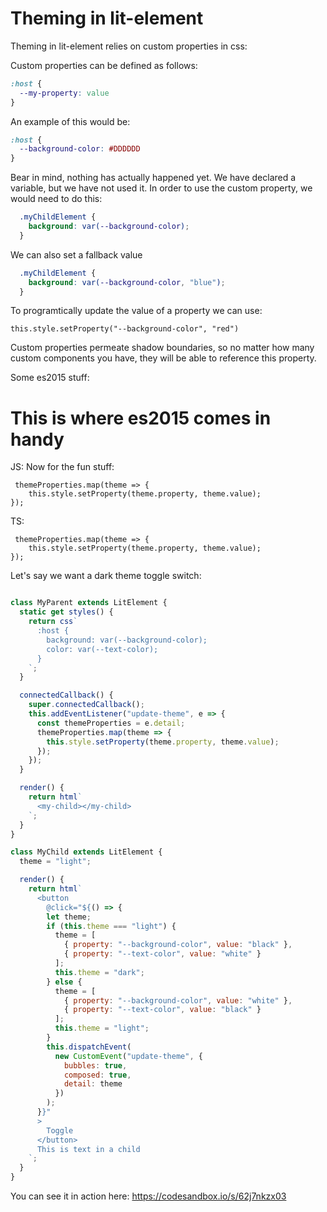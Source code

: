 # Theming in lit-element

Theming in lit-element relies on custom properties in css:

Custom properties can be defined as follows:

```css
:host {
  --my-property: value
}
```

An example of this would be:

```css
:host {
  --background-color: #DDDDDD
}
```

Bear in mind, nothing has actually happened yet. We have declared a variable, but we have not used it. In order to use the custom property, we would need to do this:

```css
  .myChildElement {
    background: var(--background-color);
  }
```

We can also set a fallback value

```css
  .myChildElement {
    background: var(--background-color, "blue");
  }
```

To programtically update the value of a property we can use:
```
this.style.setProperty("--background-color", "red")
```

Custom properties permeate shadow boundaries, so no matter how many custom components you have, they will be able to reference this property.

Some es2015 stuff:

 # This is where es2015 comes in handy
 
 JS:
Now for the fun stuff:

```
 themeProperties.map(theme => {
    this.style.setProperty(theme.property, theme.value);
});
```

TS: 

```
 themeProperties.map(theme => {
    this.style.setProperty(theme.property, theme.value);
});
```

Let's say we want a dark theme toggle switch:

```js

class MyParent extends LitElement {
  static get styles() {
    return css`
      :host {
        background: var(--background-color);
        color: var(--text-color);
      }
    `;
  }

  connectedCallback() {
    super.connectedCallback();
    this.addEventListener("update-theme", e => {
      const themeProperties = e.detail;
      themeProperties.map(theme => {
        this.style.setProperty(theme.property, theme.value);
      });
    });
  }

  render() {
    return html`
      <my-child></my-child>
    `;
  }
}

class MyChild extends LitElement {
  theme = "light";

  render() {
    return html`
      <button
        @click="${() => {
        let theme;
        if (this.theme === "light") {
          theme = [
            { property: "--background-color", value: "black" },
            { property: "--text-color", value: "white" }
          ];
          this.theme = "dark";
        } else {
          theme = [
            { property: "--background-color", value: "white" },
            { property: "--text-color", value: "black" }
          ];
          this.theme = "light";
        }
        this.dispatchEvent(
          new CustomEvent("update-theme", {
            bubbles: true,
            composed: true,
            detail: theme
          })
        );
      }}"
      >
        Toggle
      </button>
      This is text in a child
    `;
  }
}
```
You can see it in action here: https://codesandbox.io/s/62j7nkzx03
